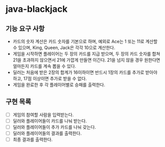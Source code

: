 # java-blackjack

## 기능 요구 사항

- 카드의 숫자 계산은 카드 숫자를 기본으로 하며, 예외로 Ace는 1 또는 11로 계산할 수 있으며, King, Queen, Jack은 각각 10으로 계산한다.
- 게임을 시작하면 플레이어는 두 장의 카드를 지급 받으며, 두 장의 카드 숫자를 합쳐 21을 초과하지 않으면서 21에 가깝게 만들면 이긴다. 21을 넘지 않을 경우 원한다면 얼마든지 카드를 계속 뽑을 수 있다.
- 딜러는 처음에 받은 2장의 합계가 16이하이면 반드시 1장의 카드를 추가로 받아야 하고, 17점 이상이면 추가로 받을 수 없다.
- 게임을 완료한 후 각 플레이어별로 승패를 출력한다.

## 구현 목록
- [ ] 게임의 참여할 사람을 입력받는다.
- [ ] 딜러와 플레이어들이 카드를 나눠 받는다.
- [ ] 딜러와 플레이어들이 추가 카드를 나눠 갖는다.
- [ ] 딜러와 플레이어들의 결과를 출력한다.
- [ ] 최종 결과를 출력한다.
